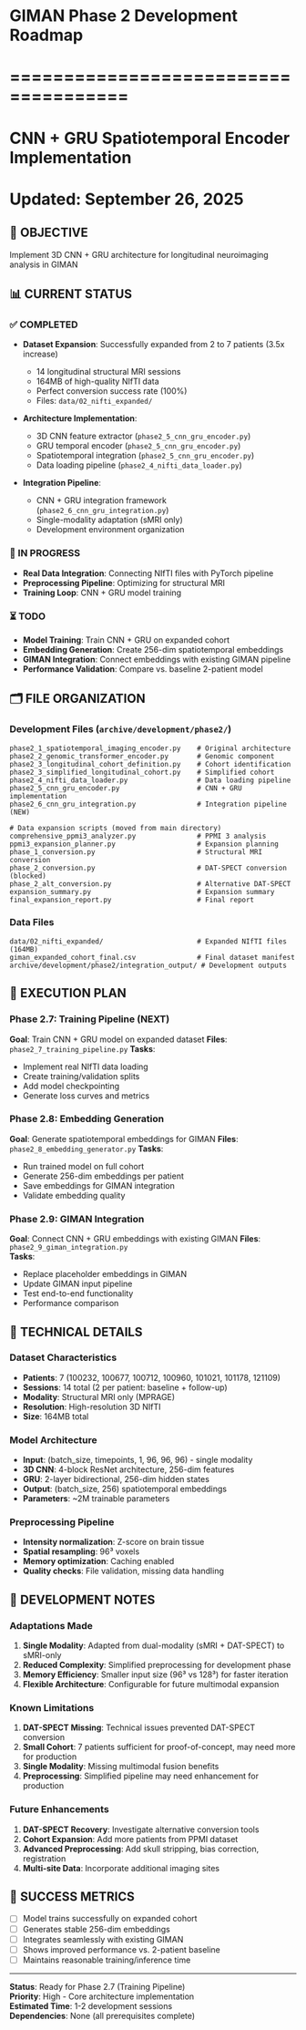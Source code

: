 # GIMAN Phase 2 Development Roadmap
# =====================================
# CNN + GRU Spatiotemporal Encoder Implementation
# Updated: September 26, 2025

## 🎯 OBJECTIVE
Implement 3D CNN + GRU architecture for longitudinal neuroimaging analysis in GIMAN

## 📊 CURRENT STATUS

### ✅ COMPLETED
- **Dataset Expansion**: Successfully expanded from 2 to 7 patients (3.5x increase)
  - 14 longitudinal structural MRI sessions
  - 164MB of high-quality NIfTI data
  - Perfect conversion success rate (100%)
  - Files: `data/02_nifti_expanded/`

- **Architecture Implementation**: 
  - 3D CNN feature extractor (`phase2_5_cnn_gru_encoder.py`)
  - GRU temporal encoder (`phase2_5_cnn_gru_encoder.py`)
  - Spatiotemporal integration (`phase2_5_cnn_gru_encoder.py`)
  - Data loading pipeline (`phase2_4_nifti_data_loader.py`)

- **Integration Pipeline**:
  - CNN + GRU integration framework (`phase2_6_cnn_gru_integration.py`)
  - Single-modality adaptation (sMRI only)
  - Development environment organization

### 🔄 IN PROGRESS  
- **Real Data Integration**: Connecting NIfTI files with PyTorch pipeline
- **Preprocessing Pipeline**: Optimizing for structural MRI
- **Training Loop**: CNN + GRU model training

### ⏳ TODO
- **Model Training**: Train CNN + GRU on expanded cohort
- **Embedding Generation**: Create 256-dim spatiotemporal embeddings
- **GIMAN Integration**: Connect embeddings with existing GIMAN pipeline
- **Performance Validation**: Compare vs. baseline 2-patient model

## 🗂️ FILE ORGANIZATION

### Development Files (`archive/development/phase2/`)
```
phase2_1_spatiotemporal_imaging_encoder.py    # Original architecture
phase2_2_genomic_transformer_encoder.py       # Genomic component
phase2_3_longitudinal_cohort_definition.py    # Cohort identification
phase2_3_simplified_longitudinal_cohort.py    # Simplified cohort
phase2_4_nifti_data_loader.py                 # Data loading pipeline
phase2_5_cnn_gru_encoder.py                   # CNN + GRU implementation
phase2_6_cnn_gru_integration.py               # Integration pipeline (NEW)

# Data expansion scripts (moved from main directory)
comprehensive_ppmi3_analyzer.py               # PPMI 3 analysis
ppmi3_expansion_planner.py                    # Expansion planning
phase_1_conversion.py                         # Structural MRI conversion
phase_2_conversion.py                         # DAT-SPECT conversion (blocked)
phase_2_alt_conversion.py                     # Alternative DAT-SPECT
expansion_summary.py                          # Expansion summary
final_expansion_report.py                     # Final report
```

### Data Files
```
data/02_nifti_expanded/                       # Expanded NIfTI files (164MB)
giman_expanded_cohort_final.csv               # Final dataset manifest
archive/development/phase2/integration_output/ # Development outputs
```

## 🚀 EXECUTION PLAN

### Phase 2.7: Training Pipeline (NEXT)
**Goal**: Train CNN + GRU model on expanded dataset
**Files**: `phase2_7_training_pipeline.py`
**Tasks**:
- Implement real NIfTI data loading
- Create training/validation splits  
- Add model checkpointing
- Generate loss curves and metrics

### Phase 2.8: Embedding Generation  
**Goal**: Generate spatiotemporal embeddings for GIMAN
**Files**: `phase2_8_embedding_generator.py`
**Tasks**:
- Run trained model on full cohort
- Generate 256-dim embeddings per patient
- Save embeddings for GIMAN integration
- Validate embedding quality

### Phase 2.9: GIMAN Integration
**Goal**: Connect CNN + GRU embeddings with existing GIMAN
**Files**: `phase2_9_giman_integration.py`  
**Tasks**:
- Replace placeholder embeddings in GIMAN
- Update GIMAN input pipeline
- Test end-to-end functionality
- Performance comparison

## 🧠 TECHNICAL DETAILS

### Dataset Characteristics
- **Patients**: 7 (100232, 100677, 100712, 100960, 101021, 101178, 121109)
- **Sessions**: 14 total (2 per patient: baseline + follow-up)
- **Modality**: Structural MRI only (MPRAGE)
- **Resolution**: High-resolution 3D NIfTI
- **Size**: 164MB total

### Model Architecture
- **Input**: (batch_size, timepoints, 1, 96, 96, 96) - single modality
- **3D CNN**: 4-block ResNet architecture, 256-dim features
- **GRU**: 2-layer bidirectional, 256-dim hidden states  
- **Output**: (batch_size, 256) spatiotemporal embeddings
- **Parameters**: ~2M trainable parameters

### Preprocessing Pipeline
- **Intensity normalization**: Z-score on brain tissue
- **Spatial resampling**: 96³ voxels
- **Memory optimization**: Caching enabled
- **Quality checks**: File validation, missing data handling

## 📝 DEVELOPMENT NOTES

### Adaptations Made
1. **Single Modality**: Adapted from dual-modality (sMRI + DAT-SPECT) to sMRI-only
2. **Reduced Complexity**: Simplified preprocessing for development phase
3. **Memory Efficiency**: Smaller input size (96³ vs 128³) for faster iteration
4. **Flexible Architecture**: Configurable for future multimodal expansion

### Known Limitations
1. **DAT-SPECT Missing**: Technical issues prevented DAT-SPECT conversion
2. **Small Cohort**: 7 patients sufficient for proof-of-concept, may need more for production
3. **Single Modality**: Missing multimodal fusion benefits
4. **Preprocessing**: Simplified pipeline may need enhancement for production

### Future Enhancements
1. **DAT-SPECT Recovery**: Investigate alternative conversion tools
2. **Cohort Expansion**: Add more patients from PPMI dataset
3. **Advanced Preprocessing**: Add skull stripping, bias correction, registration
4. **Multi-site Data**: Incorporate additional imaging sites

## 🎯 SUCCESS METRICS
- [ ] Model trains successfully on expanded cohort
- [ ] Generates stable 256-dim embeddings
- [ ] Integrates seamlessly with existing GIMAN
- [ ] Shows improved performance vs. 2-patient baseline  
- [ ] Maintains reasonable training/inference time

---
**Status**: Ready for Phase 2.7 (Training Pipeline)  
**Priority**: High - Core architecture implementation  
**Estimated Time**: 1-2 development sessions  
**Dependencies**: None (all prerequisites complete)